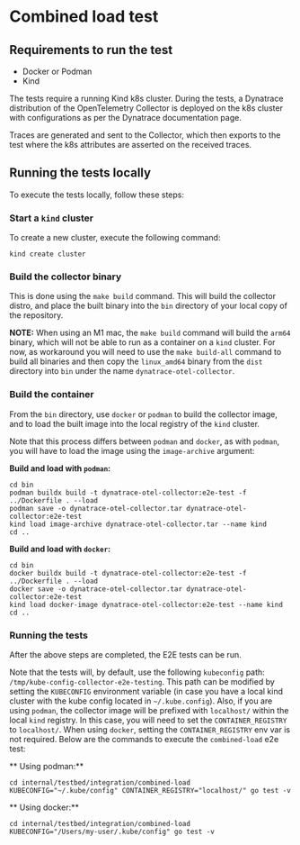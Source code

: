 # Combined load test


## Requirements to run the test

- Docker or Podman
- Kind

The tests require a running Kind k8s cluster. During the tests,
a Dynatrace distribution of the OpenTelemetry Collector is deployed
on the k8s cluster with configurations as per the Dynatrace documentation page.

Traces are generated and sent to the Collector, which then
exports to the test where the k8s attributes are asserted on the
received traces.

## Running the tests locally

To execute the tests locally, follow these steps:

### Start a `kind` cluster

To create a new cluster, execute the following command:

```shell
kind create cluster
```
### Build the collector binary

This is done using the `make build` command.
This will build the collector distro, and place the built binary 
into the `bin` directory of your local copy of the repository.

**NOTE:** When using an M1 mac, the `make build` command will build the `arm64` binary, which
will not be able to run as a container on a `kind` cluster.
For now, as workaround you will need to use the `make build-all` command to build all binaries and then copy the
`linux_amd64` binary from the `dist` directory into `bin` under the name `dynatrace-otel-collector`.

### Build the container

From the `bin` directory, use `docker` or `podman` to build the collector image, and to load the built
image into the local registry of the `kind` cluster.

Note that this process differs between `podman` and `docker`, as with `podman`, you will have to
load the image using the `image-archive` argument:

**Build and load with `podman`:**
```shell
cd bin
podman buildx build -t dynatrace-otel-collector:e2e-test -f ../Dockerfile . --load
podman save -o dynatrace-otel-collector.tar dynatrace-otel-collector:e2e-test
kind load image-archive dynatrace-otel-collector.tar --name kind
cd ..
```

**Build and load with `docker`:**
```shell
cd bin
docker buildx build -t dynatrace-otel-collector:e2e-test -f ../Dockerfile . --load
docker save -o dynatrace-otel-collector.tar dynatrace-otel-collector:e2e-test
kind load docker-image dynatrace-otel-collector:e2e-test --name kind
cd ..
```

### Running the tests

After the above steps are completed, the E2E tests can be run.

Note that the tests will, by default, use the following `kubeconfig` path: `/tmp/kube-config-collector-e2e-testing`.
This path can be modified by setting the `KUBECONFIG` environment variable (in case you have a local kind cluster with the
kube config located in `~/.kube.config`).
Also, if you are using `podman`, the collector image will be prefixed with `localhost/` within the local
`kind` registry. In this case, you will need to set the `CONTAINER_REGISTRY` to `localhost/`.
When using `docker`, setting the `CONTAINER_REGISTRY` env var is not required.
Below are the commands to execute the `combined-load` e2e test:

** Using podman:**
```shell
cd internal/testbed/integration/combined-load
KUBECONFIG="~/.kube/config" CONTAINER_REGISTRY="localhost/" go test -v
```

** Using docker:**
```shell
cd internal/testbed/integration/combined-load
KUBECONFIG="/Users/my-user/.kube/config" go test -v
```


